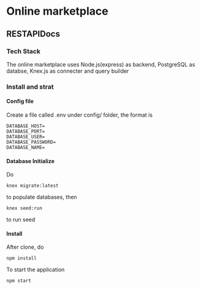 # Online marketplace #

## RESTAPIDocs ## 

### Tech Stack

The online marketplace uses Node.js(express) as backend, PostgreSQL as databse, Knex.js as connecter and 
query builder

### Install and strat

#### Config file
Create a file called .env under config/ folder, the format is 

```
DATABASE_HOST=
DATABASE_PORT=
DATABASE_USER=
DATABASE_PASSWORD=
DATABASE_NAME=
```

#### Database Initialize 

Do 
``` 
knex migrate:latest
``` 
to populate databases, then
```
knex seed:run
```
to run seed


#### Install

After clone, do
```
npm install
```

To start the application 

```
npm start
```





